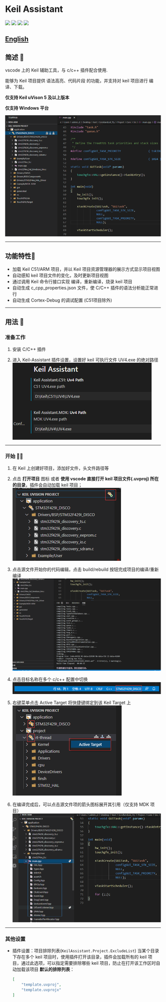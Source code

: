 # Keil Assistant

[![](https://vsmarketplacebadge.apphb.com/version/CL.keil-assistant.svg)](https://marketplace.visualstudio.com/items?itemName=CL.keil-assistant)      [![](https://vsmarketplacebadge.apphb.com/installs/CL.keil-assistant.svg)](https://marketplace.visualstudio.com/items?itemName=CL.keil-assistant)     [![](https://vsmarketplacebadge.apphb.com/downloads/CL.keil-assistant.svg)](https://marketplace.visualstudio.com/items?itemName=CL.keil-assistant)     [![](https://vsmarketplacebadge.apphb.com/rating/CL.keil-assistant.svg)](https://marketplace.visualstudio.com/items?itemName=CL.keil-assistant)

## [English](./README_EN.md)

## 简述 📑

vscode 上的 Keil 辅助工具，与 c/c++ 插件配合使用.

能够为 Keil 项目提供 语法高亮、代码片段 的功能，并支持对 keil 项目进行 编译、下载。

**仅支持 Keil uVison 5 及以上版本**  

**仅支持 Windows 平台**

![preview](./res/preview/preview.png)

***

## 功能特性🎉

- 加载 Keil C51/ARM 项目，并以 Keil 项目资源管理器的展示方式显示项目视图
- 自动感知 keil 项目文件的变化，及时更新项目视图
- 通过调用 Keil 命令行接口实现 编译，重新编译，烧录 keil 项目
- 自动生成 c_cpp_properties.json 文件，使 C/C++ 插件的语法分析能正常进行
- 自动生成 Cortex-Debug 的调试配置 (C51项目除外)

***

## 用法 📖

### 准备工作

1. 安装 C/C++ 插件
>
2. 进入 Keil-Assistant 插件设置，设置好 keil 可执行文件 UV4.exe 的绝对路径
 ![setting](./res/preview/setting.png)

***

### 开始 🏃‍♀️

1. 在 Keil 上创建好项目，添加好文件，头文件路径等
> 
2. 点击 **打开项目** 图标 或者 **使用 vscode 直接打开 keil 项目文件(.uvproj) 所在的目录**，插件会自动加载 keil 项目；
 ![load](./res/preview/load.png)

3. 点击源文件开始你的代码编辑，点击 build/rebuild 按钮完成项目的编译/重新编译
 ![rebuild](./res/preview/rebuild.png)

4. 点击目标名称在多个 c/c++ 配置中切换
 ![cpp_config](./res/preview/cpp_config.png)

5. 右键菜单点击 Active Target 将快捷键绑定到该 Keil Target 上
 ![active_target](./res/preview/active_target.png)

6. 在编译完成后，可以点击源文件项的箭头图标展开其引用（仅支持 MDK 项目）
 ![show_referance](./res/preview/ref_show.png)

***

### 其他设置

- 插件设置：项目排除列表(`KeilAssistant.Project.ExcludeList`)
 当某个目录下存在多个 keil 项目时，使用插件打开该目录，插件会加载所有的 keil 项目，通过此选项，可以指定需要排除哪些 keil 项目，防止在打开该工作区时自动加载该项目
 **默认的排除列表**：
  ```json
  [
      "template.uvproj",
      "template.uvprojx"
  ]
  ```